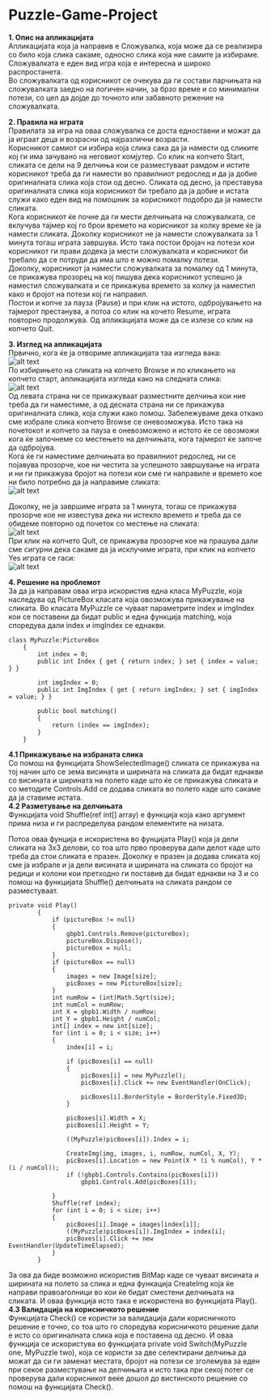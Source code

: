 # Puzzle-Game-Project

<b>1.	Опис на апликацијата</b> <br>
Апликацијата која ја направив е Сложувалка, која може да се реализира со било која слика сакаме, односно слика која ние самите ја избираме. Сложувалката е еден вид игра која е интересна и широко распростанета. <br>
Во сложувалката од корисникот се очекува да ги состави парчињата на сложувалката заедно на логичен начин, за брзо време и со минимални потези, со цел да дојде до точното или забавното режение на сложувалката. 

<b>2.	Правила на играта</b> <br>
Правилата за игра на оваа сложувалка се доста едноставни и можат да ја играат деца и возрасни од најразлични возрасти.<br>
Корисникот самиот си избира која слика сака да ја намести од сликите кој ги има зачувано  на неговиот комјутер. Со клик на копчето Start, сликата се дели на 9 делчиња кои се разместуваат рамдом и истите корисникот треба да ги намести во правилниот редослед и да ја добие оригиналната слика која стои од десно. Сликата од десно, ја преставува оригиналната слика која корисникот би требало да ја добие и истата служи како еден вид на помошник за корисникот подобро да ја намести сликата.<br>
Кога корисникот ќе почне да ги мести делчињата на сложувалката, се вклучува тајмер кој го брои времето на корисникот за колку време ќе ја намести сликата. Доколку корисникот не ја намести сложувалката за 1 минута тогаш играта завршува. Исто така постои бројач на потези кои корисникот ги прави додека ја мести сложувалката и корисникот би требало да се потруди да има што е можно помалку потези. <br>
Доколку, корисникот ја намести сложувалката за помалку од 1 минута, се прикажува прозорец на кој пишува дека корисникот успешно ја наместил сложувалката и се прикажува времето за колку ја наместил како и бројот на потези кој ги направил.<br>
Постои и копче за пауза (Pause) и при клик на истото, одбројувањето на тајмерот престанува, a потоа со клик на кочето Resume, играта повторно продолжува.
Од апликацијата може да се излезе со клик на копчето Quit.



<b>3.	Изглед на апликацијата</b> <br>
Првично, кога ќе ја отвориме апликацијата таа изгледа вака: <br>
 ![alt text](https://github.com/AStefanija/Puzzle-Game-Project/blob/main/Puzzle/Untitled1.png) <br>
По избирињето на сликата на копчето Browse и по кликањето на копчето старт, апликацијата изгледа како на следната слика:<br>
 ![alt text](https://github.com/AStefanija/Puzzle-Game-Project/blob/main/Puzzle/Untitled2.png) <br>
Од левата страна ни се прикажуваат разместните делчиња кои ние треба да ги наместиме, а од десната страна ни се прикажува оригиналната слика, која служи како помош. Забележуваме дека откако сме избрале слика копчето Browse се оневозможува. Исто така на почетокот и копчето за пауза е оневозможено и истото ќе се овозможи кога ќе започнеме со местењето на делчињата, кога тајмерот ќе започе да одбројува.<br>
Кога ќе ги наместиме делчињата во правилниот редослед, ни се појавува прозорче, кое ни честита за успешното завршување на играта и ни ги прикажува бројот на потези кои сме ги направиле и времето кое ни било потребно да ја направиме сликата:<br>
 ![alt text](https://github.com/AStefanija/Puzzle-Game-Project/blob/main/Puzzle/Untitled3.png) <br>
 
Доколку, не ја завршиме играта за 1 минута, тогаш се прикажува прозорче кое не известува дека ни истекло времето и треба да се обидеме повторно од почеток со местење на сликата:<br>
 ![alt text](https://github.com/AStefanija/Puzzle-Game-Project/blob/main/Puzzle/Untitled4.png) <br>
При клик на копчето Quit, се прикажува прозорче кое на прашува дали сме сигурни дека сакаме да ја исклучиме играта, при клик на копчето Yes играта се гаси:<br>
 ![alt text](https://github.com/AStefanija/Puzzle-Game-Project/blob/main/Puzzle/Untitled5.png) <br>
 
<b>4.	Решение на проблемот</b> <br>
За да ја направам оваа игра искористив една класа MyPuzzle, која наследува од PictureBox класата која овозможува прикажување на сликата.
Во класата MyPuzzle се чуваат параметрите index и imgIndex кои се поставени да бидат public и  една функција matching, која споредува дали index и imgIndex се еднакви.<br>
```
class MyPuzzle:PictureBox
    {
        int index = 0;
        public int Index { get { return index; } set { index = value; } }

        int imgIndex = 0;
        public int ImgIndex { get { return imgIndex; } set { imgIndex = value; } }

        public bool matching()
        {
            return (index == imgIndex);
        }
    }
```


<b>4.1	Прикажување на избраната слика</b> <br>
Со помош на функцијата ShowSelectedImage() сликата се прикажува на тој начин што се зема висината и ширината на сликата да бидат еднакви со висината и ширината на полето каде што ќе се прикажува сликата и со методите Controls.Add се додава сликата во полето каде што сакаме да ја ставиме истата. <br>
<b>4.2	Разметување на делчињата</b> <br>
Функцијата void Shuffle(ref int[] array) е функција која како аргумент прима низа и ги распределува рандом елементите на низата.<br>

Потоа оваа фунција е искористена во фунцијата Play() која ја дели сликата на 3x3 делови, со тоа што прво проверува дали делот каде што треба да стои сликата е празен. Доколку е празен ја додава сликата кој сме ја избрале и ја дели висината и ширината на сликата со бројот на редици и колони кои претходно ги поставив да бидат еднакви на 3 и со помош на функцијата Shuffle() делчињата на сликата рандом се разместуваат.<br>
```
private void Play()
        {
            if (pictureBox != null)
            {
                gbpb1.Controls.Remove(pictureBox);
                pictureBox.Dispose();
                pictureBox = null;
            }
            if (pictureBox == null)
            {
                images = new Image[size];
                picBoxes = new PictureBox[size];
            }
            int numRow = (int)Math.Sqrt(size);
            int numCol = numRow;
            int X = gbpb1.Width / numRow;
            int Y = gbpb1.Height / numCol;
            int[] index = new int[size];
            for (int i = 0; i < size; i++)
            {
                index[i] = i;

                if (picBoxes[i] == null)
                {
                    picBoxes[i] = new MyPuzzle();
                    picBoxes[i].Click += new EventHandler(OnClick);
                    
                    picBoxes[i].BorderStyle = BorderStyle.Fixed3D;
                }
                
                picBoxes[i].Width = X;
                picBoxes[i].Height = Y;

                ((MyPuzzle)picBoxes[i]).Index = i;

                CreateImg(img, images, i, numRow, numCol, X, Y);
                picBoxes[i].Location = new Point(X * (i % numCol), Y * (i / numCol));
                if (!gbpb1.Controls.Contains(picBoxes[i]))
                    gbpb1.Controls.Add(picBoxes[i]);
                
            }
            Shuffle(ref index);
            for (int i = 0; i < size; i++)
            {
                picBoxes[i].Image = images[index[i]];
                ((MyPuzzle)picBoxes[i]).ImgIndex = index[i];
                picBoxes[i].Click += new EventHandler(UpdateTimeElapsed);
            }
        }
  ```
 За ова да биде возможно искористив BitMap каде се чуваат висината и ширината на полето за слика и една функација CreateImg која ќе направи правоаголници во кои ќе бидат сместени делчињата на сликата. И оваа функција исто така е искористена во функцијата Play().<br>
<b>4.3	Валидација на корисничкото решение</b> <br>
Функцијата Check() се користи за валидација дали корисничкото решение е точно, со тоа што го споредува корисничкото решение дали е исто со оригиналната слика која е поставена од десно. И оваа функција се искористува во функцијата private void Switch(MyPuzzle one, MyPuzzle two), која се користи за две селектирани делчиња да можат да си ги заменат местата, бројот на потези се зголемува за еден при секое разместување на делчињата и исто така при секој потег се проверува дали корисникот веќе дошол до вистинското решение со помош на функцијата Check().

